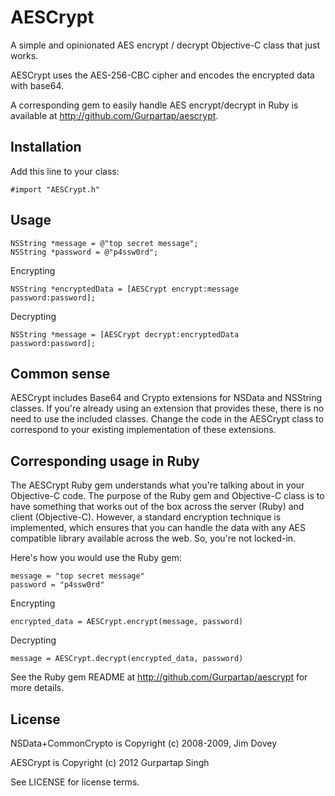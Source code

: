 # AESCrypt

A simple and opinionated AES encrypt / decrypt Objective-C class that just works.

AESCrypt uses the AES-256-CBC cipher and encodes the encrypted data with base64.

A corresponding gem to easily handle AES encrypt/decrypt in Ruby is available at http://github.com/Gurpartap/aescrypt.

## Installation

Add this line to your class:

    #import "AESCrypt.h"

## Usage

    NSString *message = @"top secret message";
    NSString *password = @"p4ssw0rd";

Encrypting

    NSString *encryptedData = [AESCrypt encrypt:message password:password];

Decrypting

    NSString *message = [AESCrypt decrypt:encryptedData password:password];

## Common sense

AESCrypt includes Base64 and Crypto extensions for NSData and NSString classes. If you're already using an extension that provides these, there is no need to use the included classes. Change the code in the AESCrypt class to correspond to your existing implementation of these extensions.

## Corresponding usage in Ruby

The AESCrypt Ruby gem understands what you're talking about in your Objective-C code. The purpose of the Ruby gem and Objective-C class is to have something that works out of the box across the server (Ruby) and client (Objective-C). However, a standard encryption technique is implemented, which ensures that you can handle the data with any AES compatible library available across the web. So, you're not locked-in.

Here's how you would use the Ruby gem:

    message = "top secret message"
    password = "p4ssw0rd"

Encrypting

    encrypted_data = AESCrypt.encrypt(message, password)

Decrypting

    message = AESCrypt.decrypt(encrypted_data, password)

See the Ruby gem README at http://github.com/Gurpartap/aescrypt for more details.

## License

NSData+CommonCrypto is Copyright (c) 2008-2009, Jim Dovey

AESCrypt is Copyright (c) 2012 Gurpartap Singh

See LICENSE for license terms.
